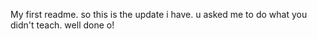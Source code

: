 My first readme. so this is the update i have. u asked me to do what you didn't teach. well done o!
